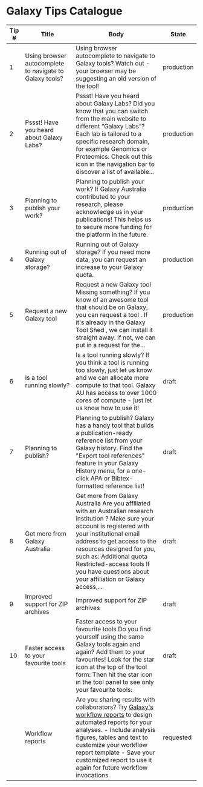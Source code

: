 # Galaxy Tips Catalogue

| Tip # | Title | Body | State |
|-------|-------|------|-------|
| 1 | Using browser autocomplete to navigate to Galaxy tools? | Using browser autocomplete to navigate to Galaxy tools? Watch out - your browser may be suggesting an old version of the tool! | production |
| 2 | Pssst! Have you heard about Galaxy Labs? | Pssst! Have you heard about Galaxy Labs? Did you know that you can switch from the main website to different “Galaxy Labs”? Each lab is tailored to a specific research domain, for example Genomics or Proteomics. Check out this icon in the navigation bar to discover a list of available... | production |
| 3 | Planning to publish your work? | Planning to publish your work? If Galaxy Australia contributed to your research, please acknowledge us in your publications! This helps us to secure more funding for the platform in the future. | production |
| 4 | Running out of Galaxy storage? | Running out of Galaxy storage? If you need more data, you can request an increase to your Galaxy quota. | production |
| 5 | Request a new Galaxy tool | Request a new Galaxy tool Missing something? If you know of an awesome tool that should be on Galaxy, you can request a tool . If it's already in the Galaxy Tool Shed , we can install it straight away. If not, we can put in a request for the... | production |
| 6 | Is a tool running slowly? | Is a tool running slowly? If you think a tool is running too slowly, just let us know and we can allocate more compute to that tool. Galaxy AU has access to over 1000 cores of compute - just let us know how to use it! | draft |
| 7 | Planning to publish? | Planning to publish? Galaxy has a handy tool that builds a publication-ready reference list from your Galaxy history. Find the "Export tool references" feature in your Galaxy History menu, for a one-click APA or Bibtex-formatted reference list! | draft |
| 8 | Get more from Galaxy Australia | Get more from Galaxy Australia Are you affiliated with an Australian research institution ? Make sure your account is registered with your institutional email address to get access to the resources designed for you, such as: Additional quota Restricted-access tools If you have questions about your affiliation or Galaxy access,... | draft |
| 9 | Improved support for ZIP archives | Improved support for ZIP archives | draft |
| 10 | Faster access to your favourite tools | Faster access to your favourite tools Do you find yourself using the same Galaxy tools again and again? Add them to your favourites! Look for the star icon at the top of the tool form: Then hit the star icon in the tool panel to see only your favourite tools: | draft |
|  | Workflow reports | Are you sharing results with collaborators? Try [Galaxy's workflow reports](https://training.galaxyproject.org/training-material/topics/galaxy-interface/tutorials/workflow-reports/tutorial.html) to design automated reports for your analyses. - Include analysis figures, tables and text to customize your workflow report template - Save your customized report to use it again for future workflow invocations | requested |
